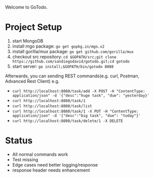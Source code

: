 Welcome to GoTodo.

# Project Setup
1. start MongoDB
2. install mgo package: `go get gopkg.in/mgo.v2`
3. install gorilla/mux package: `go get github.com/gorilla/mux`
4. checkout src repository: `cd $GOPATH/src;git clone https://github.com/sandiegodavid/gotodo.git;cd gotodo`
5. start server: `go install;$GOPATH/bin/gotodo 8080`

Afterwards, you can sending REST commands(e.g. curl, Postman, Advanced Rest Client) e.g.

* `curl http://localhost:8080/task/add -X POST -H "ContentType: application/json" -d '{"desc":"huge task", "due": "yesterday}'`
* `curl http://localhost:8080/task/1`
* `curl http://localhost:8080/task/list`
* `curl http://localhost:8080/task/1 -X PUT -H "ContentType: application/json" -d '{"desc":"big task", "due": "today"}'`
* `curl http://localhost:8080/task/delete/1 -X DELETE`

# Status

* All normal commands work
* Test missing
* Edge cases need better logging/response
* response header needs enhancement
